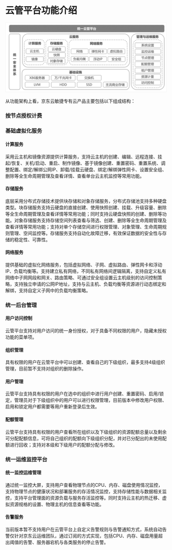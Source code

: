 # 云管平台功能介绍

![Getting-Started-Overview-1](../../../../image/JD-Cloud-Swift/Getting-Started-Overview-1.png)

从功能架构上看，京东云敏捷专有云产品主要包括以下组成结构：

### 按节点授权计费



### 基础虚拟化服务

#### 计算服务

采用云主机和镜像资源提供计算服务，支持云主机的创建、编辑、远程连接、挂起/恢复、关机/启动、重启、制作镜像、基于镜像创建、重置密码、重置系统、调整配置、绑定/解绑公网IP、卸载/挂载云硬盘、绑定/解绑弹性网卡、设置安全组、删除等全生命周期管理及查看详情、查看单台云主机监控等常用功能。

#### 存储服务

底层采用分布式存储技术提供块存储和对象存储服务，分布式存储池支持多种硬盘类型。块存储服务支持云硬盘的直接创建、使用快照创建、挂载、升级容量、删除等全生命周期管理及查看详情等常用功能；同时支持云硬盘快照的创建、删除等功能。对象存储服务支持存储空间列表查看与筛选、创建、删除等全生命周期管理及查看详情等常用功能；支持对单个存储空间进行权限管理、对象管理、生命周期规则管理、空间监控等。存储服务支持自动化故障迁移，有效保证数据的安全性与存储的稳定性、可靠性。

#### 网络服务

提供基础的虚拟化网络服务，包括虚拟网络、子网、虚拟路由、弹性网卡和浮动IP、负载均衡等。支持建立私有网络，不同私有网络间逻辑隔离，支持自定义私有网络中子网网段和网关、路由策略、可通过安全组设置云主机级别的访问控制策略，支持独立申请的公网IP地址，支持与云主机、负载均衡等资源进行动态绑定和解绑，支持自定义子网中的负载均衡策略。



### 统一后台管理

#### 用户访问控制

云管平台支持对用户访问的统一身份授权，对于具备不同权限的用户，隐藏未授权功能的菜单项。

#### 组织管理

具有权限的用户在云管平台中可以创建、查看自己的下级组织，最多支持4级组织管理，目前暂不支持对组织的删除操作。

#### 用户管理

云管平台支持具有权限的用户在选中的组织中进行用户创建、重置密码、启用/锁定，管理员对于下级组织中的用户可以进行权限管理，目前版本中修改用户权限、启用和锁定用户都需要等用户重新登录后生效。

#### 配额管理

云管平台支持具有权限的用户查看所在组织以及下级组织的资源配额总量以及剩余可分配配额信息，可将自己组织的配额向下级组织分配，并对已分配出的未使用配额进行回收；支持对本级和下级用户的配额分配与修改。



### 统一运维监控平台

#### 统一监控运维管理

通过统一监控大屏，支持用户查看物理节点的CPU、内存、磁盘使用情况监控，支持物理节点的健康状况和部署服务的存活情况监控，支持存储性能与数据相关监控，支持平台管理面的资源负载与服务存活监控等。同时支持云主机的热迁移、虚拟资源规格的设置、物理主机的信息查看等功能。

#### 告警服务

当前版本暂不支持用户在云管平台上自定义告警规则与告警通知方式，系统自动告警仅针对京东云运维团队，通过订阅的方式实现，包括CPU、内存、磁盘用量超出阈值的告警、服务器宕机与各类服务的停止告警。